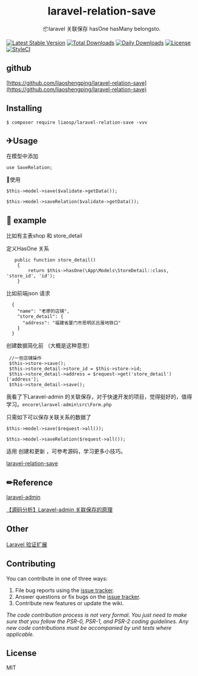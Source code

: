 <h1 align="center"> laravel-relation-save </h1>

<p align="center"> 📦laravel 关联保存 hasOne hasMany belongsto.</p>

[![Latest Stable Version](https://poser.pugx.org/liaosp/laravel-relation-save/v/stable)](https://packagist.org/packages/liaosp/laravel-validate-ext)
[![Total Downloads](https://poser.pugx.org/liaosp/laravel-relation-save/downloads)](https://packagist.org/packages/liaosp/laravel-validate-ext)
[![Daily Downloads](https://poser.pugx.org/liaosp/laravel-relation-save/d/daily)](https://packagist.org/packages/liaosp/laravel-validate-ext)
[![License](https://poser.pugx.org/liaosp/laravel-relation-save/license)](https://packagist.org/packages/liaosp/laravel-validate-ext)
[![StyleCI](https://styleci.io/repos/53163405/shield)](https://styleci.io/repos/53163405/)

## github

[https://github.com/liaoshengping/laravel-relation-save](https://github.com/liaoshengping/laravel-relation-save)

## Installing

```shell
$ composer require liaosp/laravel-relation-save -vvv
```


## ✈Usage

在模型中添加

```
use SaveRelation;
```

🔨使用

```
$this->model->save($validate->getData());

$this->model->saveRelation($validate->getData());
```

## 🌰 example 

比如有主表shop 和 store_detail 

定义HasOne 关系

```
   public function store_detail()
    {
        return $this->hasOne(\App\Models\StoreDetail::class, 'store_id', 'id');
    }
```



比如前端json 请求

```
  {
    "name": "老廖的店铺",
    "store_detail": {
      "address": "福建省厦门市思明区吕厝地铁口"
    }
  }
```
创建数据简化前 （大概是这种意思）
```
 //一些店铺操作
 $this->store->save();
 $this->store_detail->store_id = $this->store->id;
 $this->store_detail->address = $request->get('store_detail')['address'];
 $this->store_detail->save();
```

我看了下Laravel-admin 的关联保存，对于快速开发的项目，觉得挺好的，值得学习。`encore\laravel-admin\src\Form.php`

只需如下可以保存关联关系的数据了

```
$this->model->save($request->all());

$this->model->saveRelation($request->all());
```

适用 创建和更新 ，可参考源码，学习更多小技巧。

[laravel-relation-save](https://github.com/liaoshengping/laravel-relation-save)

## ✏Reference

[laravel-admin](https://laravel-admin.org/)

[【源码分析】Laravel-admin 关联保存的原理](https://blog.csdn.net/qq_22823581/article/details/120101938)


## Other

[Laravel 验证扩展](https://github.com/liaoshengping/laravel-validate-ext)


## Contributing

You can contribute in one of three ways:

1. File bug reports using the [issue tracker](https://github.com/liaosp/laravel-relation-save/issues).
2. Answer questions or fix bugs on the [issue tracker](https://github.com/liaosp/laravel-relation-save/issues).
3. Contribute new features or update the wiki.

_The code contribution process is not very formal. You just need to make sure that you follow the PSR-0, PSR-1, and PSR-2 coding guidelines. Any new code contributions must be accompanied by unit tests where applicable._

## License

MIT